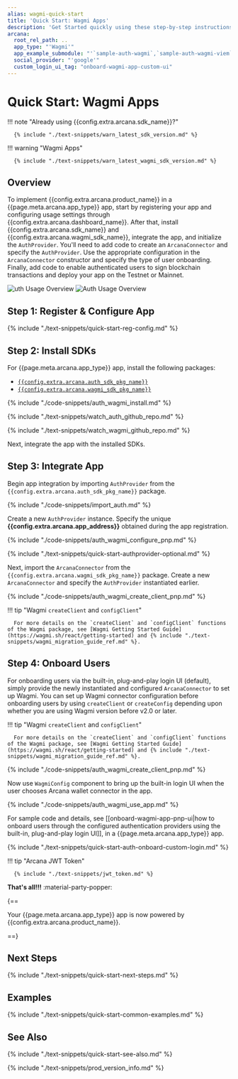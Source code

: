 ```yaml
---
alias: wagmi-quick-start
title: 'Quick Start: Wagmi Apps'
description: 'Get Started quickly using these step-by-step instructions for using the Arcana Auth product in Wagmi walletconnector apps. Use Arcana Developer dashboard to first register the app, get a client ID and use this client ID to integrate the app with the Arcana Auth SDK.'
arcana:
  root_rel_path: ..
  app_type: "'Wagmi'"
  app_example_submodule: "'`sample-auth-wagmi`,`sample-auth-wagmi-viem`'"
  social_provider: "'google'"
  custom_login_ui_tag: "onboard-wagmi-app-custom-ui"
---
```


# Quick Start: Wagmi Apps

!!! note "Already using {{config.extra.arcana.sdk_name}}?"
  
      {% include "./text-snippets/warn_latest_sdk_version.md" %}

!!! warning "Wagmi Apps"

      {% include "./text-snippets/warn_latest_wagmi_sdk_version.md" %}

## Overview

To implement {{config.extra.arcana.product_name}} in a {{page.meta.arcana.app_type}} app, start by registering your app and configuring usage settings through {{config.extra.arcana.dashboard_name}}. After that, install {{config.extra.arcana.sdk_name}} and {{config.extra.arcana.wagmi_sdk_name}}, integrate the app, and initialize the `AuthProvider`. You'll need to add code to create an `ArcanaConnector` and specify the `AuthProvider`. Use the appropriate configuration in the `ArcanaConnector` constructor and specify the type of user onboarding. Finally, add code to enable authenticated users to sign blockchain transactions and deploy your app on the Testnet or Mainnet.

<img class="an-screenshots" src="/img/an_auth_usage_overview_light.png#only-light" alt="uth Usage Overview"/>
<img class="an-screenshots" src="/img/an_auth_usage_overview_dark.png#only-dark" alt="Auth Usage Overview"/>

## Step 1: Register & Configure App

{% include "./text-snippets/quick-start-reg-config.md" %}

## Step 2: Install SDKs

For {{page.meta.arcana.app_type}} app, install the following packages:

* [`{{config.extra.arcana.auth_sdk_pkg_name}}`](https://www.npmjs.com/package/@arcana/auth)
* [`{{config.extra.arcana.wagmi_sdk_pkg_name}}`](https://www.npmjs.com/package/@arcana/auth-wagmi)

{% include "./code-snippets/auth_wagmi_install.md" %}

{% include "./text-snippets/watch_auth_github_repo.md" %}

{% include "./text-snippets/watch_wagmi_github_repo.md" %}

Next, integrate the app with the installed SDKs.

## Step 3: Integrate App

Begin app integration by importing `AuthProvider` from the `{{config.extra.arcana.auth_sdk_pkg_name}}` package.

{% include "./code-snippets/import_auth.md" %}

Create a new `AuthProvider` instance. Specify the unique **{{config.extra.arcana.app_address}}** obtained during the app registration.

{% include "./code-snippets/auth_wagmi_configure_pnp.md" %}

{% include "./text-snippets/quick-start-authprovider-optional.md" %}

Next, import the `ArcanaConnector` from the `{{config.extra.arcana.wagmi_sdk_pkg_name}}` package. Create a new `ArcanaConnector` and specify the `AuthProvider` instantiated earlier.

{% include "./code-snippets/auth_wagmi_create_client_pnp.md" %}

!!! tip "Wagmi `createClient` and `configClient`"

      For more details on the `createClient` and `configClient` functions of the Wagmi package, see [Wagmi Getting Started Guide](https://wagmi.sh/react/getting-started) and {% include "./text-snippets/wagmi_migration_guide_ref.md" %}.

<!--
See [`ArcanaConnector` constructor parameters](https://auth-wagmi-sdk-ref-guide.netlify.app/interfaces/constructorparams) for details.
-->

## Step 4: Onboard Users

For onboarding users via the built-in, plug-and-play login UI (default), simply provide the newly instantiated and configured `ArcanaConnector` to set up Wagmi. You can set up Wagmi connector configuration before onboarding users by using `createClient` or `createConfig` depending upon whether you are using Wagmi version before v2.0 or later.

!!! tip "Wagmi `createClient` and `configClient`"

      For more details on the `createClient` and `configClient` functions of the Wagmi package, see [Wagmi Getting Started Guide](https://wagmi.sh/react/getting-started) and {% include "./text-snippets/wagmi_migration_guide_ref.md" %}.

{% include "./code-snippets/auth_wagmi_create_client_pnp.md" %}

Now use `WagmiConfig` component to bring up the built-in login UI when the user chooses Arcana wallet connector in the app.

{% include "./code-snippets/auth_wagmi_use_app.md" %}

For sample code and details, see [[onboard-wagmi-app-pnp-ui|how to onboard users through the configured authentication providers using the built-in, plug-and-play login UI]], in a {{page.meta.arcana.app_type}} app.

{% include "./text-snippets/quick-start-auth-onboard-custom-login.md" %}

!!! tip "Arcana JWT Token"

      {% include "./text-snippets/jwt_token.md" %}

**That's all!!!** :material-party-popper:

{==

Your {{page.meta.arcana.app_type}} app is now powered by {{config.extra.arcana.product_name}}.

==}

## Next Steps

{% include "./text-snippets/quick-start-next-steps.md" %}

## Examples

{% include "./text-snippets/quick-start-common-examples.md" %}

## See Also

{% include "./text-snippets/quick-start-see-also.md" %}

{% include "./text-snippets/prod_version_info.md" %}